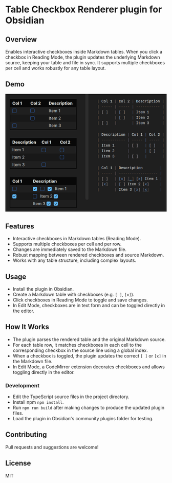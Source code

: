 # Table Checkbox Renderer plugin for Obsidian

## Overview

Enables interactive checkboxes inside Markdown tables. When you click a checkbox in Reading Mode, the plugin updates the underlying Markdown source, keeping your table and file in sync. It supports multiple checkboxes per cell and works robustly for any table layout.

## Demo

![Demo](demo.gif)

## Features

- Interactive checkboxes in Markdown tables (Reading Mode).
- Supports multiple checkboxes per cell and per row.
- Changes are immediately saved to the Markdown file.
- Robust mapping between rendered checkboxes and source Markdown.
- Works with any table structure, including complex layouts.

## Usage

- Install the plugin in Obsidian.
- Create a Markdown table with checkboxes (e.g. `[ ]`, `[x]`).
- Click checkboxes in Reading Mode to toggle and save changes.
- In Edit Mode, checkboxes are in text form and can be toggled directly in the editor.

## How It Works

- The plugin parses the rendered table and the original Markdown source.
- For each table row, it matches checkboxes in each cell to the corresponding checkbox in the source line using a global index.
- When a checkbox is toggled, the plugin updates the correct `[ ]` or `[x]` in the Markdown file.
- In Edit Mode, a CodeMirror extension decorates checkboxes and allows toggling directly in the editor.

### Development

- Edit the TypeScript source files in the project directory.
- Install npm `npm install`.
- Run `npm run build` after making changes to produce the updated plugin files.
- Load the plugin in Obsidian's community plugins folder for testing.

## Contributing

Pull requests and suggestions are welcome!

## License

MIT
